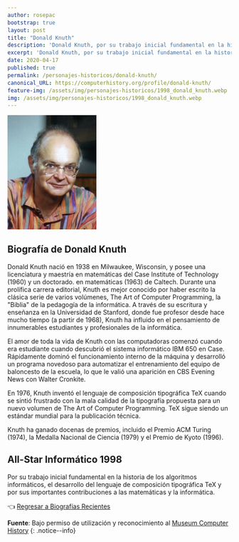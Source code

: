 ```yaml
---
author: rosepac
bootstrap: true
layout: post
title: "Donald Knuth"
description: 'Donald Knuth, por su trabajo inicial fundamental en la historia de los algoritmos informáticos.'
excerpt: 'Donald Knuth, por su trabajo inicial fundamental en la historia de los algoritmos informáticos.'
date: 2020-04-17
published: true
permalink: /personajes-historicos/donald-knuth/
canonical_URL: https://computerhistory.org/profile/donald-knuth/
feature-img: /assets/img/personajes-historicos/1998_donald_knuth.webp
img: /assets/img/personajes-historicos/1998_donald_knuth.webp
---
```


 <img src="/assets/img/personajes-historicos/1998_donald_knuth.webp" width="200px" high="250px" alt="Retrato de Donal Knuth" title="Retrato de Donal Knuth">

## **Biografía de Donald Knuth**

Donald Knuth nació en 1938 en Milwaukee, Wisconsin, y posee una licenciatura y maestría en matemáticas del Case Institute of Technology (1960) y un doctorado. en matemáticas (1963) de Caltech. Durante una prolífica carrera editorial, Knuth es mejor conocido por haber escrito la clásica serie de varios volúmenes, The Art of Computer Programming, la "Biblia" de la pedagogía de la informática. A través de su escritura y enseñanza en la Universidad de Stanford, donde fue profesor desde hace mucho tiempo (a partir de 1968), Knuth ha influido en el pensamiento de innumerables estudiantes y profesionales de la informática.

El amor de toda la vida de Knuth con las computadoras comenzó cuando era estudiante cuando descubrió el sistema informático IBM 650 en Case. Rápidamente dominó el funcionamiento interno de la máquina y desarrolló un programa novedoso para automatizar el entrenamiento del equipo de baloncesto de la escuela, lo que le valió una aparición en CBS Evening News con Walter Cronkite.

En 1976, Knuth inventó el lenguaje de composición tipográfica TeX cuando se sintió frustrado con la mala calidad de la tipografía propuesta para un nuevo volumen de The Art of Computer Programming. TeX sigue siendo un estándar mundial para la publicación técnica.

Knuth ha ganado docenas de premios, incluido el Premio ACM Turing (1974), la Medalla Nacional de Ciencia (1979) y el Premio de Kyoto (1996).

## All-Star Informático 1998

Por su trabajo inicial fundamental en la historia de los algoritmos informáticos, el desarrollo del lenguaje de composición tipográfica TeX y por sus importantes contribuciones a las matemáticas y la informática.

👈 [Regresar a Biografías Recientes](/personajes-historicos/#-biografías-agregadas-más-recientes-)

**Fuente**: Bajo permiso de utilización y reconocimiento al [Museum Computer History](https://www.computerhistory.org/ "Página web el Museo de la Historia de las Computadoras")
{: .notice--info}
